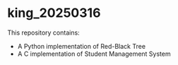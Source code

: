 # king_20250316

This repository contains:
- A Python implementation of Red-Black Tree
- A C implementation of Student Management System